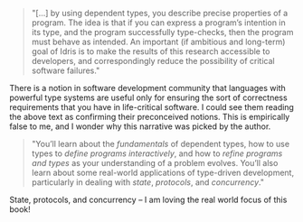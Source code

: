 > "[...] by using dependent types, you describe precise properties of a program. The idea is that if you can express a program’s intention in its type, and the program successfully type-checks, then the program must behave as intended. An important (if ambitious and long-term) goal of Idris is to make the results of this research accessible to developers, and correspondingly reduce the possibility of critical software failures."

There is a notion in software development community that languages with powerful type systems are useful only for ensuring the sort of correctness requirements that you have in life-critical software. I could see them reading the above text as confirming their preconceived notions. This is empirically false to me, and I wonder why this narrative was picked by the author.

> "You’ll learn about the *fundamentals* of dependent types, how to use types to *define programs interactively*, and how to *refine programs and types* as your understanding of a problem evolves. You’ll also learn about some real-world applications of type-driven development, particularly in dealing with *state*, *protocols*, and *concurrency*."

State, protocols, and concurrency – I am loving the real world focus of this book!
